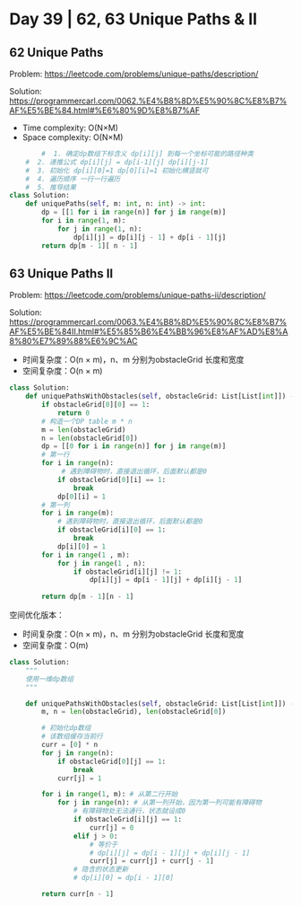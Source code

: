 # Day 39 | 62, 63 Unique Paths & II

## 62 Unique Paths 

Problem: https://leetcode.com/problems/unique-paths/description/

Solution: https://programmercarl.com/0062.%E4%B8%8D%E5%90%8C%E8%B7%AF%E5%BE%84.html#%E6%80%9D%E8%B7%AF

- Time complexity: O(N×M)
- Space complexity: O(N×M)

```python
		#  1. 确定dp数组下标含义 dp[i][j] 到每一个坐标可能的路径种类
    #  2. 递推公式 dp[i][j] = dp[i-1][j] dp[i][j-1]
    #  3. 初始化 dp[i][0]=1 dp[0][i]=1 初始化横竖就可
    #  4. 遍历顺序 一行一行遍历
    #  5. 推导结果 
class Solution:
    def uniquePaths(self, m: int, n: int) -> int:
        dp = [[1 for i in range(n)] for j in range(m)]
        for i in range(1, m):
            for j in range(1, n):
                dp[i][j] = dp[i][j - 1] + dp[i - 1][j]
        return dp[m - 1][ n - 1]
```

## 63 Unique Paths II

Problem: https://leetcode.com/problems/unique-paths-ii/description/

Solution: https://programmercarl.com/0063.%E4%B8%8D%E5%90%8C%E8%B7%AF%E5%BE%84II.html#%E5%85%B6%E4%BB%96%E8%AF%AD%E8%A8%80%E7%89%88%E6%9C%AC

- 时间复杂度：O(n × m)，n、m 分别为obstacleGrid 长度和宽度
- 空间复杂度：O(n × m)

```python
class Solution:
    def uniquePathsWithObstacles(self, obstacleGrid: List[List[int]]) -> int:
        if obstacleGrid[0][0] == 1:
            return 0
        # 构造一个DP table m * n
        m = len(obstacleGrid)
        n = len(obstacleGrid[0])
        dp = [[0 for i in range(n)] for j in range(m)]
        # 第一行
        for i in range(n):
             # 遇到障碍物时，直接退出循环，后面默认都是0
            if obstacleGrid[0][i] == 1:
                break
            dp[0][i] = 1
        # 第一列
        for i in range(m):
            # 遇到障碍物时，直接退出循环，后面默认都是0
            if obstacleGrid[i][0] == 1:
                break
            dp[i][0] = 1
        for i in range(1 , m):
            for j in range(1 , n):
                if obstacleGrid[i][j] != 1:
                    dp[i][j] = dp[i - 1][j] + dp[i][j - 1]
        
        return dp[m - 1][n - 1]
```

空间优化版本：

- 时间复杂度：O(n × m)，n、m 分别为obstacleGrid 长度和宽度
- 空间复杂度：O(m)

```python
class Solution:
    """
    使用一维dp数组
    """

    def uniquePathsWithObstacles(self, obstacleGrid: List[List[int]]) -> int:
        m, n = len(obstacleGrid), len(obstacleGrid[0])

        # 初始化dp数组
        # 该数组缓存当前行
        curr = [0] * n
        for j in range(n):
            if obstacleGrid[0][j] == 1:
                break
            curr[j] = 1

        for i in range(1, m): # 从第二行开始
            for j in range(n): # 从第一列开始，因为第一列可能有障碍物
                # 有障碍物处无法通行，状态就设成0
                if obstacleGrid[i][j] == 1:
                    curr[j] = 0
                elif j > 0:
                    # 等价于
                    # dp[i][j] = dp[i - 1][j] + dp[i][j - 1]
                    curr[j] = curr[j] + curr[j - 1]
                # 隐含的状态更新
                # dp[i][0] = dp[i - 1][0]

        return curr[n - 1]
```